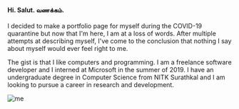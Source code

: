#### Hi. Salut. வணக்கம்.
I decided to make a portfolio page for myself during the COVID-19 quarantine but now that I'm here, I am at a loss of words. After multiple attempts at describing myself, I've come to the conclusion that nothing I say about myself would ever feel right to me.

The gist is that I like computers and programming. I am a freelance software developer and I interned at Microsoft in the summer of 2019.  I have an undergraduate degree in Computer Science from NITK Surathkal and I am looking to pursue a career in research and development.

<div class="large-spacer"></div>

![me](assets/images/me.webp)